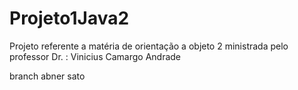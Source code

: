 # Projeto1Java2
Projeto referente a matéria de orientação a objeto 2 ministrada pelo professor Dr. : Vinicius Camargo Andrade

branch abner sato